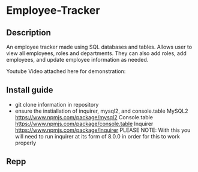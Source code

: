 # Employee-Tracker

## Description

An employee tracker made using SQL databases and tables. Allows user to view all employees, roles and departments. They can also add roles, add employees, and update employee information as needed.

Youtube Video attached here for demonstration:

## Install guide

- git clone information in repository
- ensure the instiallation of inquirer, mysql2, and console.table
MySQL2
https://www.npmjs.com/package/mysql2 
Console.table 
https://www.npmjs.com/package/console.table
Inquirer
https://www.npmjs.com/package/inquirer 
PLEASE NOTE: With this you will need to run inquirer at its form of 8.0.0 in order for this to work properly

## Repp
